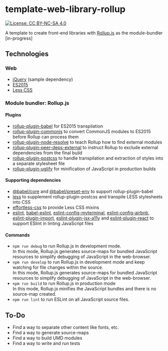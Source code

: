 # template-web-library-rollup

[![License: CC BY-NC-SA 4.0](https://licensebuttons.net/l/by-nc-sa/4.0/80x15.png)](https://creativecommons.org/licenses/by-nc-sa/4.0)

A template to create front-end libraries with [Rollup.js](https://rollupjs.org) as the module-bundler [in-progress]

## Technologies

### Web

 - [jQuery](https://jquery.com/) (sample dependency)
 - [ES2015](http://es6-features.org/)
 - [Less CSS](http://lesscss.org/)

### Module bundler: Rollup.js

#### Plugins

 - [rollup-plugin-babel](https://www.npmjs.com/package/rollup-plugin-babel) for ES2015 transpilation
 - [rollup-plugin-commonjs](https://www.npmjs.com/package/rollup-plugin-commonjs) to convert CommonJS modules to ES2015 before Rollup can process them
 - [rollup-plugin-node-resolve](https://www.npmjs.com/package/rollup-plugin-node-resolve) to teach Rollup how to find external modules
 - [rollup-plugin-peer-deps-external](https://www.npmjs.com/package/rollup-plugin-peer-deps-external) to instruct Rollup to exclude external dependencies from the final build
 - [rollup-plugin-postcss](https://www.npmjs.com/package/rollup-plugin-postcss) to handle transpilation and extraction of styles into a separate stylesheet file
 - [rollup-plugin-uglify](https://www.npmjs.com/package/rollup-plugin-uglify) for minification of JavaScript in production builds

#### Supporting dependencies

 - [@babel/core](https://www.npmjs.com/package/@babel/core) and [@babel/preset-env](https://www.npmjs.com/package/@babel/preset-env) to support rollup-plugin-babel
 - [less](https://www.npmjs.com/package/less) to supplement rollup-plugin-postcss and transpile LESS stylesheets into CSS
 - [effortless-css](https://www.npmjs.com/package/effortless-css) to provide Less CSS mixins
 - [eslint](https://www.npmjs.com/package/eslint), [babel-eslint](https://www.npmjs.com/package/babel-eslint), [eslint-config-myterminal](https://www.npmjs.com/package/eslint-config-myterminal), [eslint-config-airbnb](https://www.npmjs.com/package/eslint-config-airbnb), [eslint-plugin-import](https://www.npmjs.com/package/eslint-plugin-import), [eslint-plugin-jsx-a11y](https://www.npmjs.com/package/eslint-plugin-jsx-a11y) and [eslint-plugin-react](https://www.npmjs.com/package/eslint-plugin-react) to support ESlint in linting JavaScript files

#### Commands

 - `npm run debug` to run Rollup.js in development mode.  
In this mode, Rollup.js generates source-maps for bundled JavaScript resources to simplify debugging of JavaScript in the web-browser.
 - `npm run develop` to run Rollup.js in development mode and keep watching for file changes within the source.  
In this mode, Rollup.js generates source-maps for bundled JavaScript resources to simplify debugging of JavaScript in the web-browser.
 - `npm run build` to run Rollup.js in production mode  
In this mode, Rollup.js minifies the JavaScript bundles and there is no source-map created.
 - `npm run lint` to run ESLint on all JavaScript source files.

## To-Do

 - Find a way to separate other content like fonts, etc.
 - Find a way to generate source-maps
 - Find a way to build UMD modules
 - Find a way to write and run tests
